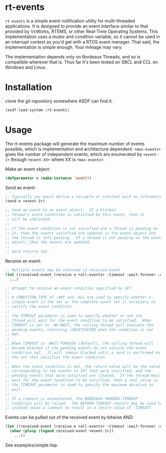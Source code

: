 # rt-events

`rt-events` is a simple event notification utility for multi-threaded applications.  It is designed to provide an event interface similar to that provided by VxWorks, RTEMS, or other Real-Time Operating Systems.  This implementation uses a mutex and condition variable, so it cannot be used in an interrupt context as you'd get with a RTOS event manager.  That said, the implementation is simple enough.  Your mileage may vary.

The implementation depends only on Bordeaux Threads, and so is compatible wherever that is.  Thus far it's been tested on SBCL and CCL on Windows and Linux.

# Installation

clone the git repository somewhere ASDF can find it.  

```lisp
(asdf-load-system :rt-events)
```

# Usage

The rt-events package will generate the maximum number of events possible, which is implementation and architecture dependent.  `+max-events+` gives the number of independent events, which are enumerated by `+event-1+` through `+event-XX+` where XX is `+max-events+`.

Make an event object: 

```lisp
(defparameter e (make-instance 'event))
```

Send an event:

```lisp
;; Typically you would define a variable or constant with an informative name...
(send e +event-1+)

;; Send an event to an event object.  If a blocked
;; thread's event condition is satisfied by this event, then it
;; will be unblocked.  
;; 
;; If the event condition is not satisfied and a thread is pending on
;; it, then the events satisfied are updated in the event object and
;; the thread is left pending.  If a thread is not pending on the event
;; object, then the events are updated.
;; 
;; Send returns set.
```

Receive an event:

```lisp
;; Multiple events may be returned in received-event
(let ((received-event (receive e +all-events+ :timeout :wait-forever :condition-type :any)))
  ...)

;; Attempt to receive an event condition specified by SET.  
;; 
;; A CONDITION-TYPE of :ANY and :ALL are used to specify whether a
;; single event in the set or the complete event set is necessary to
;; satisfy the event condition.  
;; 
;; The TIMEOUT parameter is used to specify whether or not the
;; thread will wait for the event condition to be satisfied.  When
;; TIMEOUT is set to :NO-WAIT, the calling thread will evaluate the
;; pending events, returning :UNSATISFIED when the condition is not
;; met.  
;; 
;; When TIMEOUT is :WAIT-FOREVER (default), the calling thread will
;; become blocked if the pending events do not satisfy the event
;; condition set.  It will remain blocked until a send is performed on
;; the set that satisfies the event condition.
;; 
;; When the event condition is met, the return value will be the value
;; corresponding to the events in SET that were satisfied, and the
;; pending events that were satisfied are cleared.  If the thread must
;; wait for the event condition to be satisfied, then a real value in
;; the TIMEOUT parameter is used to specify the maximum duration to
;; wait.
;; 
;; If a timeout is encountered, the BORDEAUX-THREADS:TIMEOUT
;; condition will be raised.  The RETURN-TIMEOUT restart may be used to
;; instead cause a timeout to result in a return value of :TIMEOUT.
```

Events can be pulled out of the received event by bitwise AND:

```lisp
(let ((received-event (receive e +all-events+ :timeout :wait-forever :condition-type :any)))
  (when (plusp (logand received-event +event-1+))
    ...))
```

See examples/simple.lisp.
